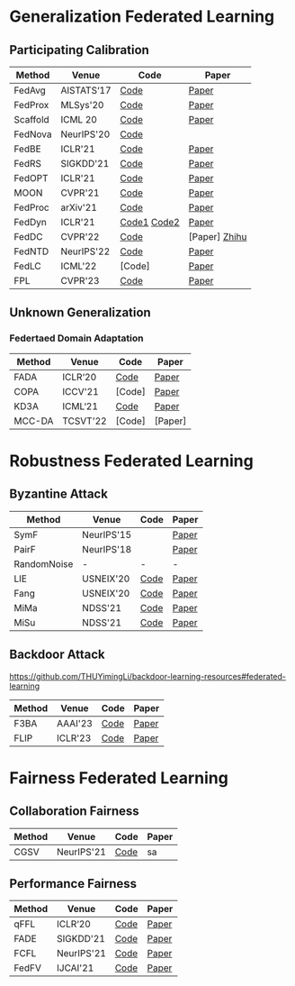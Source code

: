 # Generalization Federated Learning

##  Participating Calibration

|  Method   | Venue  | Code | Paper
|  ----  | ----  | ----  | ----  |
| FedAvg | AISTATS‘17 | [Code](https://github.com/katsura-jp/fedavg.pytorch)|[Paper](https://arxiv.org/abs/1602.05629)|
| FedProx| MLSys'20 | [Code](https://github.com/ki-ljl/FedProx-PyTorch) |[Paper](https://arxiv.org/abs/1812.06127)|
|Scaffold|ICML 20| [Code]() | [Paper](https://arxiv.org/abs/1910.06378)|
|FedNova| NeurIPS'20| [Code](https://github.com/JYWa/FedNova/tree/master/distoptim)||
| FedBE| ICLR'21 | [Code](https://github.com/hongyouc/FedBE) |[Paper](https://arxiv.org/abs/2009.01974)|
| FedRS| SIGKDD'21 | [Code](https://github.com/lxcnju/FedRepo/tree/main/algorithms) |[Paper](https://dlnext.acm.org/doi/10.1145/3447548.3467254)|
| FedOPT| ICLR'21 | [Code](https://github.com/lxcnju/FedRepo/tree/main/algorithms) |[Paper](https://arxiv.org/abs/2003.002957)|
|MOON | CVPR'21 |[Code](https://github.com/QinbinLi/MOON)|[Paper]()|
|FedProc| arXiv'21 | [Code](https://github.com/973891422/Moon_FedProc)| [Paper](https://github.com/QinbinLi/MOON)|
| FedDyn| ICLR'21 | [Code1](https://github.com/alpemreacar/FedDyn) [Code2](https://github.com/lxcnju/FedRepo/tree/main/algorithms) |[Paper](https://arxiv.org/abs/2003.002957)|
| FedDC| CVPR'22 | [Code](https://github.com/gaoliang13/FedDC) |[Paper] [Zhihu](https://zhuanlan.zhihu.com/p/505889549)|
| FedNTD| NeurIPS'22 | [Code](https://github.com/Lee-Gihun/FedNTD) |[Paper](https://arxiv.org/abs/2106.03097)|
| FedLC| ICML'22 | [Code] |[Paper](https://proceedings.mlr.press/v162/zhang22p.html)|
| FPL| CVPR'23 | [Code](https://github.com/WenkeHuang/RethinkFL) |[Paper](https://openaccess.thecvf.com/content/CVPR2023/papers/Huang_Rethinking_Federated_Learning_With_Domain_Shift_A_Prototype_View_CVPR_2023_paper.pdf)|


## Unknown Generalization

### Federtaed Domain Adaptation
|  Method   | Venue  | Code | Paper
|  ----  | ----  |----  |----  |
| FADA | ICLR‘20 | [Code](https://drive.google.com/file/d/1OekTpqB6qLfjlE2XUjQPm3F110KDMFc0/view)| [Paper](https://arxiv.org/abs/1911.02054)|
| COPA | ICCV'21 | [Code]| [Paper](https://openaccess.thecvf.com/content/ICCV2021/papers/Wu_Collaborative_Optimization_and_Aggregation_for_Decentralized_Domain_Generalization_and_Adaptation_ICCV_2021_paper.pdf)|
| KD3A | ICML‘21 | [Code](https://github.com/FengHZ/KD3A)| [Paper](https://arxiv.org/abs/1911.02054)|
| MCC-DA  | TCSVT'22 | [Code]| [Paper]|


# Robustness Federated Learning
## Byzantine Attack
|  Method   | Venue  | Code | Paper
|  ----  | ----  |----  |----  |
| SymF | NeurIPS'15 | | [Paper](https://arxiv.org/abs/1505.07634)|
| PairF | NeurIPS'18 | |[Paper](https://arxiv.org/abs/1804.06872)|
| RandomNoise | - | - |-|
| LIE | USNEIX'20 | [Code](https://github.com/vrt1shjwlkr/NDSS21-Model-Poisoning)| [Paper](https://arxiv.org/abs/1902.06156) |
| Fang | USNEIX'20 | [Code](https://github.com/vrt1shjwlkr/NDSS21-Model-Poisoning)| [Paper](https://www.usenix.org/system/files/sec20-fang.pdf)|
| MiMa | NDSS'21  | [Code](https://github.com/vrt1shjwlkr/NDSS21-Model-Poisoning) |[ Paper](https://www.ndss-symposium.org/ndss-program/ndss-2021/)|
| MiSu | NDSS'21 |[Code](https://github.com/vrt1shjwlkr/NDSS21-Model-Poisoning)  |[Paper](https://www.ndss-symposium.org/ndss-program/ndss-2021/)|

## Backdoor Attack
https://github.com/THUYimingLi/backdoor-learning-resources#federated-learning

|  Method   | Venue  | Code | Paper
|  ----  | ----  |----  |----  |
| F3BA | AAAI'23 | [Code](https://github.com/jinghuichenFocused-Flip-Federated-Backdoor-Attack)| [Paper](https://arxiv.org/abs/2301.08170)|
| FLIP | ICLR'23 | [Code](https://github.com/KaiyuanZh/FLIP) | [Paper](https://github.com/KaiyuanZh/FLIP)


# Fairness Federated Learning

## Collaboration Fairness

|  Method   | Venue  | Code | Paper
|  ----  | ----  |----  |----  |
| CGSV | NeurIPS'21 | [Code](https://github.com/XinyiYS/Gradient-Driven-Rewards-to-Guarantee-Fairness-in-Collaborative-Machine-Learning)|sa|

## Performance Fairness

| Method | Venue      | Code | Paper
|--------|------------|----  |----  |
| qFFL   | ICLR‘20    | [Code](https://github.com/illidanlab/FADE)| [Paper](https://arxiv.org/abs/1905.10497)|
| FADE   | SIGKDD'21  |[Code](https://github.com/illidanlab/FADE)| [Paper]()|
| FCFL   | NeurIPS'21 | [Code](https://github.com/cuis15/FCFL)| [Paper](https://arxiv.org/pdf/2108.08435.pdf)|
| FedFV  | IJCAI'21   | [Code](https://github.com/WwZzz/easyFL)| [Paper](https://arxiv.org/abs/2104.14937)|